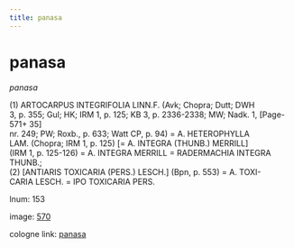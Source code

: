 ```yaml
---
title: panasa
---
```


# panasa

<i>panasa</i>  <div n="P" />(1) <bot>ARTOCARPUS INTEGRIFOLIA LINN.</bot><bot>F.</bot> (Avk; Chopra; Dutt; DWH <div n="lb" />3, p. 355; Gul; HK; IRM 1, p. 125; KB 3, p. 2336-2338; MW; Nadk. 1, [Page-571+ 35] <div n="lb" />nr. 249; PW; Roxb., p. 633; Watt CP, p. 94) = <bot>A. HETEROPHYLLA <div n="lb" />LAM.</bot> (Chopra; IRM 1, p. 125) [= <bot>A. INTEGRA</bot> (<bot>THUNB.</bot>) MERRILL] <div n="lb" />(IRM 1, p. 125-126) = <bot>A. INTEGRA MERRILL</bot> = <bot>RADERMACHIA INTEGRA <div n="lb" />THUNB.</bot>; <div n="P" />(2) [<bot>ANTIARIS TOXICARIA (PERS.) LESCH.</bot>] (Bpn, p. 553) = <bot>A. TOXI- <div n="lb" />CARIA LESCH.</bot> = <bot>IPO TOXICARIA PERS.</bot>

lnum: 153

image: [570](https://www.sanskrit-lexicon.uni-koeln.de/scans/csl-apidev/servepdf.php?dict=snp&page=570)

cologne link: [panasa](https://sanskrit-lexicon.uni-koeln.de/scans/csl-apidev/getword.php?dict=snp&key=panasa)

